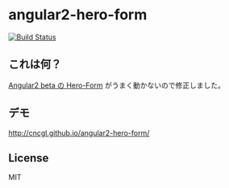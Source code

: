 # angular2-hero-form

[![Build Status](https://travis-ci.org/cncgl/angular2-hero-form.svg?branch=master)](https://travis-ci.org/cncgl/angular2-hero-form)


## これは何？
[Angular2 beta の Hero-Form](https://angular.io/docs/js/latest/guide/forms.html) がうまく動かないので修正しました。

## デモ
http://cncgl.github.io/angular2-hero-form/

## License
MIT